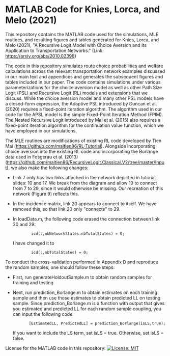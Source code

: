 # MATLAB Code for Knies, Lorca, and Melo (2021)
This repository contains the MATLAB code used for the simulations, MLE routines, and resulting figures and tables generated for Knies, Lorca, and Melo (2021), "A Recursive Logit Model with Choice Aversion and Its Application to Transportation Networks." (Link: https://arxiv.org/abs/2010.02398)

The code in this repository simulates route choice probabilities and welfare calculations across the relevant transportation network examples discussed in our main text and appendices and generates the subsequent figures and tables included in our paper. The code contains simulations under various parameterizations for the choice aversion model as well as other Path Size Logit (PSL) and Recursive Logit (RL) models and extensions that we discuss. While the choice aversion model and many other PSL models have a closed-form expression, the Adaptive PSL introduced by Duncan et al. (2020) requires a fixed-point iteration algorithm. The algorithm used in our code for the APSL model is the simple Fixed-Point Iteration Method (FPIM). The Nested Recursive Logit introduced by Mai et al. (2015) also requires a fixed-point iteration algorithm for the continuation value function, which we have employed in our simulations.

The MLE routines are modifications of existing RL code developed by Tien Mai (https://github.com/maitien86/RL-Tutorial). Alongside incorporating choice aversion into the existing RL code and incorporating the Borl&auml;nge data used in Fosgerau et al. (2013) (https://github.com/maitien86/RecursiveLogit.Classical.V2/tree/master/Input), we also make the following changes:
   -   Link 7 only has two links attached in the network depicted in 
       tutorial slides: 10 and 17. We break from the diagram and allow 19
       to connect from 7 to 29, since it would otherwise be missing. Our recreation of this network (Figure 9) reflects this.
   -   In the incidence matrix, link 20 appears to connect to itself. 
       We have removed this, so that link 20 only "connects" to 29.
   -   In loadData.m, the following code erased the connection between
       link 20 and 29:
       
                   icd(:,nbNetworkStates:nbTotalStates) = 0;
                   
       I have changed it to
       
                   icd(:,nbTotalStates) = 0;
                   
                   
To conduct the cross-validation performed in Appendix D and reproduce the random samples, one should follow these steps:
   -   First, run generateHoldoutSample.m to obtain random samples for training and testing 
   -   Next, run prediction_Borlange.m to obtain estimates on each training sample and then use those estimates to obtain predicted LL on testing sample. Since prediction_Borlange.m is a function with output that gives you estimated and predicted LL for each random sample coupling, you can input the following code:
   
                  [EstimatedLL, PredictedLL] = prediction_Borlange(isLS,true);
                  
       If you want to include the LS term, set isLS = true. Otherwise, set isLS = false.

License for the MATLAB code in this repository: [![License: MIT](https://img.shields.io/badge/License-MIT-yellow.svg)](https://opensource.org/licenses/MIT)
